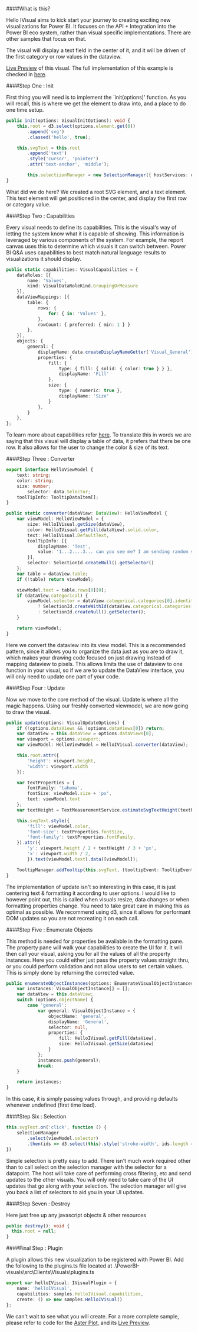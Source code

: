####What is this?

Hello IVisual aims to kick start your journey to creating exciting new visualizations for Power BI. It focuses on the API + Integration into the Power BI eco system, rather than visual specific implementations. There are other samples that focus on that. 

The visual will display a text field in the center of it, and it will be driven of the first category or row values in the dataview.

[Live Preview](http://microsoft.github.io/PowerBI-visuals/playground/index.html?visual=helloIVisual) of this visual. The full implementation of this example is checked in [here](https://github.com/Microsoft/PowerBI-visuals/blob/master/src/Clients/Visuals/visuals/samples/helloIVisual.ts).

####Step One : Init

First thing you will need is to implement the `init(options)' function. As you will recall, this is where we get the element to draw into, and a place to do one time setup.

```typescript
public init(options: VisualInitOptions): void {
	this.root = d3.select(options.element.get(0))
		.append('svg')
		.classed('hello', true);

	this.svgText = this.root
		.append('text')
		.style('cursor', 'pointer')
		.attr('text-anchor', 'middle');

        this.selectiionManager = new SelectionManager({ hostServices: options.host });
}
```

What did we do here? We created a root SVG element, and a text element. This text element will get positioned in the center, and display the first row or category value.

####Step Two : Capabilities

Every visual needs to define its capabilities. This is the visual's way of letting the system know what it is capable of showing. This information is leveraged by various components of the system. For example, the report canvas uses this to determine which visuals it can switch between. Power BI Q&A uses capabilities to best match natural language results to visualizations it should display. 

```typescript
public static capabilities: VisualCapabilities = {
	dataRoles: [{
		name: 'Values',
		kind: VisualDataRoleKind.GroupingOrMeasure
	}],
	dataViewMappings: [{
		table: {
			rows: {
				for: { in: 'Values' },
			},
			rowCount: { preferred: { min: 1 } }
		},
	}],
	objects: {
		general: {
			displayName: data.createDisplayNameGetter('Visual_General'),
			properties: {
				fill: {
					type: { fill: { solid: { color: true } } },
					displayName: 'Fill'
				},
				size: {
					type: { numeric: true },
					displayName: 'Size'
				}
			},
		}
	},
};
```

To learn more about capabilities refer [here](https://github.com/Microsoft/PowerBI-visuals/wiki/Capabilities). To translate this in words we are saying that this visual will display a table of data, it prefers that there be one row. It also allows for the user to change the color & size of its text. 

####Step Three : Converter

```typescript
export interface HelloViewModel {
	text: string;
	color: string;
	size: number;
        selector: data.Selector;
	toolTipInfo: TooltipDataItem[];
}

public static converter(dataView: DataView): HelloViewModel {
	var viewModel: HelloViewModel = {
		size: HelloIVisual.getSize(dataView),
		color: HelloIVisual.getFill(dataView).solid.color,
		text: HelloIVisual.DefaultText,
		toolTipInfo: [{
			displayName: 'Test',
			value: '1...2....3... can you see me? I am sending random strings to the tooltip',
		}],
		selector: SelectionId.createNull().getSelector()
	};
	var table = dataView.table;
	if (!table) return viewModel;

	viewModel.text = table.rows[0][0];
	if (dataView.categorical) {
		viewModel.selector = dataView.categorical.categories[0].identity
			? SelectionId.createWithId(dataView.categorical.categories[0].identity[0]).getSelector()
			: SelectionId.createNull().getSelector();
	}

	return viewModel;
}
```
Here we convert the dataview into its view model. This is a recommended pattern, since it allows you to organize the data just as you are to draw it, which makes your drawing code focused on just drawing instead of mapping dataview to pixels. This allows limits the use of dataview to one function in your visual, so if we are to update the DataView interface, you will only need to update one part of your code.

####Step Four : Update

Now we move to the core method of the visual. Update is where all the magic happens. Using our freshly converted viewmodel, we are now going to draw the visual.

```typescript
public update(options: VisualUpdateOptions) {
	if (!options.dataViews && !options.dataViews[0]) return;
	var dataView = this.dataView = options.dataViews[0];
	var viewport = options.viewport;
	var viewModel: HelloViewModel = HelloIVisual.converter(dataView);

	this.root.attr({
		'height': viewport.height,
		'width': viewport.width
	});

	var textProperties = {
		fontFamily: 'tahoma',
		fontSize: viewModel.size + 'px',
		text: viewModel.text
	};
	var textHeight = TextMeasurementService.estimateSvgTextHeight(textProperties);

	this.svgText.style({
		'fill': viewModel.color,
		'font-size': textProperties.fontSize,
		'font-family': textProperties.fontFamily,
	}).attr({
		'y': viewport.height / 2 + textHeight / 3 + 'px',
		'x': viewport.width / 2,
		}).text(viewModel.text).data([viewModel]);

	TooltipManager.addTooltip(this.svgText, (tooltipEvent: TooltipEvent) => tooltipEvent.data.toolTipInfo);
}
```

The implementation of update isn't so interesting in this case, it is just centering text & formatting it according to user options. I would like to however point out, this is called when visuals resize, data changes or when formatting properties change. You need to take great care in making this as optimal as possible. We recommend using d3, since it allows for performant DOM updates so you are not recreating it on each call. 

####Step Five : Enumerate Objects

This method is needed for properties be available in the formatting pane. The property pane will walk your capabilities to create the UI for it. It will then call your visual, asking you for all the values of all the property instances. Here you could either just pass the property values straight thru, or you could perform validation and not allow users to set certain values. This is simply done by returning the corrected value.

```typescript
public enumerateObjectInstances(options: EnumerateVisualObjectInstancesOptions): VisualObjectInstance[] {
	var instances: VisualObjectInstance[] = [];
	var dataView = this.dataView;
	switch (options.objectName) {
		case 'general':
			var general: VisualObjectInstance = {
				objectName: 'general',
				displayName: 'General',
				selector: null,
				properties: {
					fill: HelloIVisual.getFill(dataView),
					size: HelloIVisual.getSize(dataView)
				}
			};
			instances.push(general);
			break;
	}

	return instances;
}
```

In this case, it is simply passing values through, and providing defaults whenever undefined (first time load).

####Step Six : Selection

```typescript
this.svgText.on('click', function () {
	selectionManager
		.select(viewModel.selector)
		.then(ids => d3.select(this).style('stroke-width', ids.length > 0 ? '2px' : '0px'));
})
```

Simple selection is pretty easy to add. There isn't much work required other than to call select on the selection manager with the selector for a datapoint. The host will take care of performing cross filtering, etc and send updates to the other visuals. You will only need to take care of the UI updates that go along with your selection. The selection manager will give you back a list of selectors to aid you in your UI updates.

####Step Seven : Destroy

Here just free up any javascript objects & other resources

```typescript
public destroy(): void {
  this.root = null;
}
```

####Final Step : Plugin

A plugin allows this new visualization to be registered with Power BI. Add the following to the plugins.ts file located at .\PowerBI-visuals\src\Clients\Visuals\plugins.ts

```typescript
export var helloIVisual: IVisualPlugin = {
	name: 'helloIVisual',
	capabilities: samples.HelloIVisual.capabilities,
	create: () => new samples.HelloIVisual()
};
```

We can't wait to see what you will create. For a more complete sample, please refer to code for the [Aster Plot](https://github.com/Microsoft/PowerBI-visuals/blob/master/src/Clients/Visuals/visuals/samples/asterPlot.ts), and its [Live Preview](http://microsoft.github.io/PowerBI-visuals/playground/index.html?visual=asterPlot).